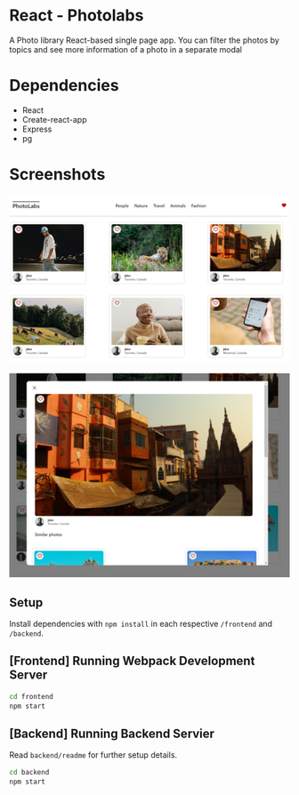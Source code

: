 # React - Photolabs
A Photo library React-based single page app. You can filter the photos by topics and see more information of a photo in a separate modal

# Dependencies
- React
- Create-react-app
- Express
- pg

# Screenshots
![HomePage](image.png)

![Modal](image-1.png)

## Setup

Install dependencies with `npm install` in each respective `/frontend` and `/backend`.

## [Frontend] Running Webpack Development Server

```sh
cd frontend
npm start
```

## [Backend] Running Backend Servier

Read `backend/readme` for further setup details.

```sh
cd backend
npm start
```
